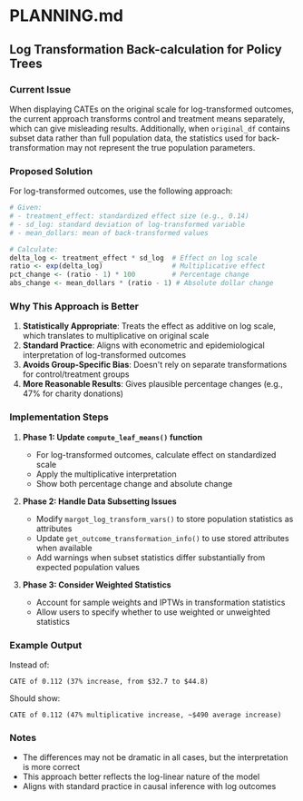 # PLANNING.md

## Log Transformation Back-calculation for Policy Trees

### Current Issue
When displaying CATEs on the original scale for log-transformed outcomes, the current approach transforms control and treatment means separately, which can give misleading results. Additionally, when `original_df` contains subset data rather than full population data, the statistics used for back-transformation may not represent the true population parameters.

### Proposed Solution

For log-transformed outcomes, use the following approach:

```r
# Given:
# - treatment_effect: standardized effect size (e.g., 0.14)
# - sd_log: standard deviation of log-transformed variable
# - mean_dollars: mean of back-transformed values

# Calculate:
delta_log <- treatment_effect * sd_log  # Effect on log scale
ratio <- exp(delta_log)                 # Multiplicative effect
pct_change <- (ratio - 1) * 100         # Percentage change
abs_change <- mean_dollars * (ratio - 1) # Absolute dollar change
```

### Why This Approach is Better

1. **Statistically Appropriate**: Treats the effect as additive on log scale, which translates to multiplicative on original scale
2. **Standard Practice**: Aligns with econometric and epidemiological interpretation of log-transformed outcomes
3. **Avoids Group-Specific Bias**: Doesn't rely on separate transformations for control/treatment groups
4. **More Reasonable Results**: Gives plausible percentage changes (e.g., 47% for charity donations)

### Implementation Steps

1. **Phase 1: Update `compute_leaf_means()` function**
   - For log-transformed outcomes, calculate effect on standardized scale
   - Apply the multiplicative interpretation
   - Show both percentage change and absolute change

2. **Phase 2: Handle Data Subsetting Issues**
   - Modify `margot_log_transform_vars()` to store population statistics as attributes
   - Update `get_outcome_transformation_info()` to use stored attributes when available
   - Add warnings when subset statistics differ substantially from expected population values

3. **Phase 3: Consider Weighted Statistics**
   - Account for sample weights and IPTWs in transformation statistics
   - Allow users to specify whether to use weighted or unweighted statistics

### Example Output

Instead of:
```
CATE of 0.112 (37% increase, from $32.7 to $44.8)
```

Should show:
```
CATE of 0.112 (47% multiplicative increase, ~$490 average increase)
```

### Notes

- The differences may not be dramatic in all cases, but the interpretation is more correct
- This approach better reflects the log-linear nature of the model
- Aligns with standard practice in causal inference with log outcomes